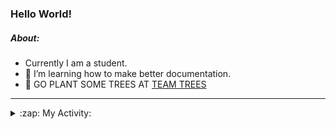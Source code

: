 ### Hello World!

##### About:
- Currently I am a student.
- 🌱 I’m learning how to make better documentation.
- 🌱 GO PLANT SOME TREES AT [TEAM TREES](https://teamtrees.org/)

---
<details>
  <summary>:zap: My Activity:</summary>
  
<!--START_SECTION:waka-->
![Code Time](http://img.shields.io/badge/Code%20Time-1%2C143%20hrs%202%20mins-blue)

**I'm a Night 🦉** 

```text
🌞 Morning                1539 commits        ██░░░░░░░░░░░░░░░░░░░░░░░   09.52 % 
🌆 Daytime                5619 commits        █████████░░░░░░░░░░░░░░░░   34.76 % 
🌃 Evening                4656 commits        ███████░░░░░░░░░░░░░░░░░░   28.80 % 
🌙 Night                  4350 commits        ███████░░░░░░░░░░░░░░░░░░   26.91 % 
```
📅 **I'm Most Productive on Wednesday** 

```text
Monday                   2393 commits        ████░░░░░░░░░░░░░░░░░░░░░   14.80 % 
Tuesday                  2144 commits        ███░░░░░░░░░░░░░░░░░░░░░░   13.26 % 
Wednesday                3716 commits        ██████░░░░░░░░░░░░░░░░░░░   22.99 % 
Thursday                 2064 commits        ███░░░░░░░░░░░░░░░░░░░░░░   12.77 % 
Friday                   1580 commits        ██░░░░░░░░░░░░░░░░░░░░░░░   09.77 % 
Saturday                 1433 commits        ██░░░░░░░░░░░░░░░░░░░░░░░   08.87 % 
Sunday                   2834 commits        ████░░░░░░░░░░░░░░░░░░░░░   17.53 % 
```


📊 **This Week I Spent My Time On** 

```text
🔥 Editors: 
VS Code                  6 hrs 55 mins       █████████████████████████   100.00 % 

🐱‍💻 Projects: 
giveth-dapps-v2          3 hrs 38 mins       █████████████░░░░░░░░░░░░   52.60 % 
praise                   2 hrs 59 mins       ███████████░░░░░░░░░░░░░░   43.17 % 
impact-graph             17 mins             █░░░░░░░░░░░░░░░░░░░░░░░░   04.23 % 
```


 Last Updated on 30/06/2023 19:09:21 UTC
<!--END_SECTION:waka-->
</details>
